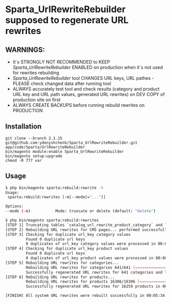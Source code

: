 # Sparta_UrlRewriteRebuilder supposed to regenerate URL rewrites
## WARNINGS:
- It\`s STRONGLY NOT RECOMMENDED to KEEP *Sparta_UrlRewriteRebuilder* ENABLED on production when it\`s not used for rewrites rebuilding
- *Sparta_UrlRewriteRebuilder* tool CHANGES URL keys, URL pathes - PLEASE check changed data after running tool
- ALWAYS accurately test tool and check results (category and product URL key and URL path values, generated URL rewrites) on DEV COPY of production site on first
- ALWAYS CREATE BACKUPS before running rebuild rewrites on PRODUCTION

## Installation
```
git clone --branch 2.1.15 git@github.com:ydenyshchenk/Sparta_UrlRewriteRebuilder.git app/code/Sparta/UrlRewriteRebuilder
bin/magento module:enable Sparta_UrlRewriteRebuilder
bin/magento setup:upgrade
chmod -R 777 var
```

## Usage
```sh
$ php bin/magento sparta:rebuild:rewrite -h
Usage:
 sparta:rebuild:rewrites [-m|--mode[="..."]]

Options:
--mode (-m)           Mode: truncate or delete (default: "delete")
```


```sh
$ php bin/magento sparta:rebuild:rewrites
[STEP 1] Truncating tables `catalog_url_rewrite_product_category` and `url_rewrite`... performed successfully in 00:00:00
[STEP 2] Rebuilding URL rewrites for CMS pages... performed successfully in 00:00:01
[STEP 3] Checking for duplicate url_key category values
         Found 0 duplicate url keys
         0 duplicates of url_key category values were processed in 00:00:00
[STEP 4] Checking for duplicate url_key product values
         Found 0 duplicate url keys
         0 duplicates of url_key product values were processed in 00:00:01
[STEP 5] Rebuilding URL rewrites for categories... 
         Rebuilding URL rewrites for categories 641/641 [============================] 100%
         Successfully regenerated URL rewrites for 641 categories and linked products in 00:00:25
[STEP 6] Rebuilding URL rewrites for products... 
         Rebuilding URL rewrites for products 16306/16306 [============================] 100%
         Successfully regenerated URL rewrites for 16259 products in 00:05:05

[FINISH] All system URL rewrites were rebuilt successfully in 00:05:34
```
